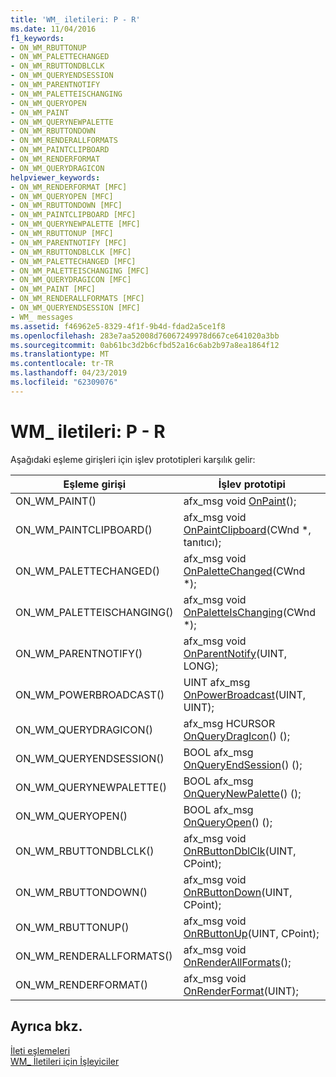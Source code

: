 ```yaml
---
title: 'WM_ iletileri: P - R'
ms.date: 11/04/2016
f1_keywords:
- ON_WM_RBUTTONUP
- ON_WM_PALETTECHANGED
- ON_WM_RBUTTONDBLCLK
- ON_WM_QUERYENDSESSION
- ON_WM_PARENTNOTIFY
- ON_WM_PALETTEISCHANGING
- ON_WM_QUERYOPEN
- ON_WM_PAINT
- ON_WM_QUERYNEWPALETTE
- ON_WM_RBUTTONDOWN
- ON_WM_RENDERALLFORMATS
- ON_WM_PAINTCLIPBOARD
- ON_WM_RENDERFORMAT
- ON_WM_QUERYDRAGICON
helpviewer_keywords:
- ON_WM_RENDERFORMAT [MFC]
- ON_WM_QUERYOPEN [MFC]
- ON_WM_RBUTTONDOWN [MFC]
- ON_WM_PAINTCLIPBOARD [MFC]
- ON_WM_QUERYNEWPALETTE [MFC]
- ON_WM_RBUTTONUP [MFC]
- ON_WM_PARENTNOTIFY [MFC]
- ON_WM_RBUTTONDBLCLK [MFC]
- ON_WM_PALETTECHANGED [MFC]
- ON_WM_PALETTEISCHANGING [MFC]
- ON_WM_QUERYDRAGICON [MFC]
- ON_WM_PAINT [MFC]
- ON_WM_RENDERALLFORMATS [MFC]
- ON_WM_QUERYENDSESSION [MFC]
- WM_ messages
ms.assetid: f46962e5-8329-4f1f-9b4d-fdad2a5ce1f8
ms.openlocfilehash: 283e7aa52008d76067249978d667ce641020a3bb
ms.sourcegitcommit: 0ab61bc3d2b6cfbd52a16c6ab2b97a8ea1864f12
ms.translationtype: MT
ms.contentlocale: tr-TR
ms.lasthandoff: 04/23/2019
ms.locfileid: "62309076"
---
```

# <a name="wm-messages-p---r"></a>WM_ iletileri: P - R

Aşağıdaki eşleme girişleri için işlev prototipleri karşılık gelir:

|Eşleme girişi|İşlev prototipi|
|---------------|------------------------|
|ON_WM_PAINT()|afx_msg void [OnPaint](../../mfc/reference/cwnd-class.md#onpaint)();|
|ON_WM_PAINTCLIPBOARD()|afx_msg void [OnPaintClipboard](../../mfc/reference/cwnd-class.md#onpaintclipboard)(CWnd *, tanıtıcı);|
|ON_WM_PALETTECHANGED()|afx_msg void [OnPaletteChanged](../../mfc/reference/cwnd-class.md#onpalettechanged)(CWnd *);|
|ON_WM_PALETTEISCHANGING()|afx_msg void [OnPaletteIsChanging](../../mfc/reference/cwnd-class.md#onpaletteischanging)(CWnd *);|
|ON_WM_PARENTNOTIFY()|afx_msg void [OnParentNotify](../../mfc/reference/cwnd-class.md#onparentnotify)(UINT, LONG);|
|ON_WM_POWERBROADCAST()|UINT afx_msg [OnPowerBroadcast](../../mfc/reference/cwnd-class.md#onpowerbroadcast)(UINT, UINT);|
|ON_WM_QUERYDRAGICON()|afx_msg HCURSOR [OnQueryDragIcon](../../mfc/reference/cwnd-class.md#onquerydragicon)() ();|
|ON_WM_QUERYENDSESSION()|BOOL afx_msg [OnQueryEndSession](../../mfc/reference/cwnd-class.md#onqueryendsession)() ();|
|ON_WM_QUERYNEWPALETTE()|BOOL afx_msg [OnQueryNewPalette](../../mfc/reference/cwnd-class.md#onquerynewpalette)() ();|
|ON_WM_QUERYOPEN()|BOOL afx_msg [OnQueryOpen](../../mfc/reference/cwnd-class.md#onqueryopen)() ();|
|ON_WM_RBUTTONDBLCLK()|afx_msg void [OnRButtonDblClk](../../mfc/reference/cwnd-class.md#onrbuttondblclk)(UINT, CPoint);|
|ON_WM_RBUTTONDOWN()|afx_msg void [OnRButtonDown](../../mfc/reference/cwnd-class.md#onrbuttondown)(UINT, CPoint);|
|ON_WM_RBUTTONUP()|afx_msg void [OnRButtonUp](../../mfc/reference/cwnd-class.md#onrbuttonup)(UINT, CPoint);|
|ON_WM_RENDERALLFORMATS()|afx_msg void [OnRenderAllFormats](../../mfc/reference/cwnd-class.md#onrenderallformats)();|
|ON_WM_RENDERFORMAT()|afx_msg void [OnRenderFormat](../../mfc/reference/cwnd-class.md#onrenderformat)(UINT);|

## <a name="see-also"></a>Ayrıca bkz.

[İleti eşlemeleri](../../mfc/reference/message-maps-mfc.md)<br/>
[WM_ İletileri için İşleyiciler](../../mfc/reference/handlers-for-wm-messages.md)
